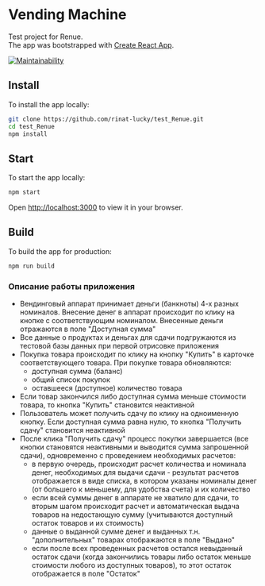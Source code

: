 # Vending Machine

Test project for Renue.\
The app was bootstrapped with [Create React App](https://github.com/facebook/create-react-app).

[![Maintainability](https://api.codeclimate.com/v1/badges/62ad09220f0308c351bc/maintainability)](https://codeclimate.com/github/rinat-lucky/test_Renue/maintainability)

## Install

To install the app locally:

```sh
git clone https://github.com/rinat-lucky/test_Renue.git
cd test_Renue
npm install
```

## Start

To start the app locally:

```sh
npm start
```
Open [http://localhost:3000](http://localhost:3000) to view it in your browser.

## Build

To build the app for production:

```sh
npm run build
```

### Описание работы приложения

* Вендинговый аппарат принимает деньги (банкноты) 4-х разных номиналов. Внесение денег в аппарат происходит по клику на кнопке с соответствующим номиналом. Внесенные деньги отражаются в поле "Доступная сумма"
* Все данные о продуктах и деньгах для сдачи подгружаются из тестовой базы данных при первой отрисовке приложения
* Покупка товара происходит по клику на кнопку "Купить" в карточке соответствующего товара. При покупке товара обновляются:
  * доступная сумма (баланс)
  * общий список покупок 
  * оставшееся (доступное) количество товара
* Если товар закончился либо доступная сумма меньше стоимости товара, то кнопка "Купить" становится неактивной
* Пользователь может получить сдачу по клику на одноименную кнопку. Если доступная сумма равна нулю, то кнопка "Получить сдачу" становится неактивной
* После клика "Получить сдачу" процесс покупки завершается (все кнопки становятся неактивными и выводится сумма запрошенной сдачи), одновременно с проведением необходимых расчетов:
  * в первую очередь, происходит расчет количества и номинала денег, необходимых для выдачи сдачи - результат расчетов отображается в виде списка, в котором указаны номиналы денег (от большего к меньшему, для удобства счета) и их количество
  * если всей суммы денег в аппарате не хватило для сдачи, то вторым шагом происходит расчет и автоматическая выдача товаров на недостающую сумму (учитываются доступный остаток товаров и их стоимость)
  * данные о выданной сумме денег и выданных т.н. "дополнительных" товарах отображаются в поле "Выдано"
  * если после всех проведенных расчетов остался невыданный остаток сдачи (когда закончились товары либо остаток меньше стоимости любого из доступных товаров), то этот остаток отображается в поле "Остаток"
  